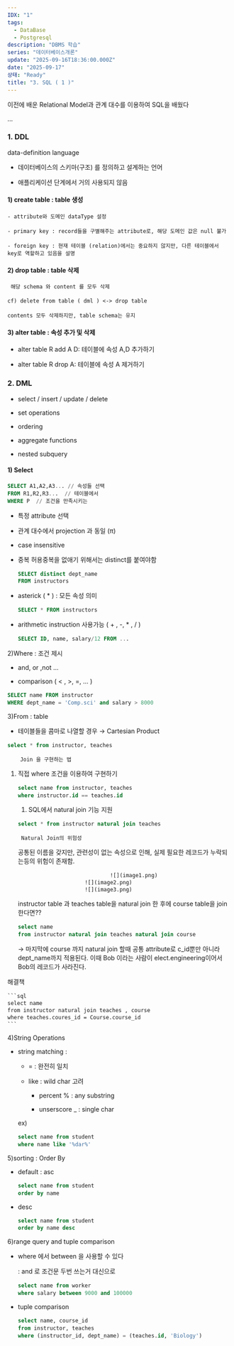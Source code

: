 ```yaml
---
IDX: "1"
tags:
  - DataBase
  - Postgresql
description: "DBMS 학습"
series: "데이터베이스개론"
update: "2025-09-16T18:36:00.000Z"
date: "2025-09-17"
상태: "Ready"
title: "3. SQL ( 1 )"
---
```



이전에 배운 Relational Model과 관계 대수를 이용하여 SQL을 배웠다

… 

### 1. DDL

data-definition language

- 데이터베이스의 스키마(구조) 를 정의하고 설계하는 언어

- 애플리케이션 단계에서 거의 사용되지 않음

#### 1) create table : table 생성



    - attribute와 도메인 dataType 설정

    - primary key : record들을 구별해주는 attribute로, 해당 도메인 값은 null 불가

    - foreign key : 현재 테이블 (relation)에서는 중요하지 않지만, 다른 테이블에서 key로 역할하고 있음을 설명

#### 2) drop table : table 삭제

     해당 schema 와 content 를 모두 삭제

    cf) delete from table ( dml ) <-> drop table

    contents 모두 삭제하지만, table schema는 유지

#### 3) alter table : 속성 추가 및 삭제

- alter table R add A D: 테이블에 속성 A,D 추가하기

- alter table R drop A: 테이블에 속성 A 제거하기

### 2. DML

- select / insert / update / delete

- set operations

- ordering

- aggregate functions

- nested subquery

#### 1) Select

```sql
SELECT A1,A2,A3... // 속성들 선택
FROM R1,R2,R3...  // 테이블에서 
WHERE P  // 조건을 만족시키는 
```

- 특정 attribute 선택 

- 관계 대수에서 projection 과 동일 (π)

- case insensitive 

- 중복 허용중복을 없애기 위해서는 distinct를 붙여야함

    ```sql
    SELECT distinct dept_name 
    FROM instructors
    ```

- asterick ( * )  : 모든 속성 의미 

    ```sql
    SELECT * FROM instructors 
    ```

- arithmetic instruction 사용가능 ( + , -, * , / ) 

      

    ```sql
    SELECT ID, name, salary/12 FROM ... 
    ```



2)Where : 조건 제시 

- and, or ,not …

- comparison ( < , >, =, … )

```sql
SELECT name FROM instructor 
WHERE dept_name = 'Comp.sci' and salary > 8000
```



3)From : table 

- 테이블들을 콤마로 나열할 경우 → Cartesian Product

```sql
select * from instructor, teaches 
```




        Join 을 구현하는 법

1. 직접 where 조건을 이용하여 구현하기

    ```sql
    select name from instructor, teaches 
    where instructor.id == teaches.id 
    ```

    1. SQL에서 natural join 기능 지원

    ```sql
    select * from instructor natural join teaches
    ```




        Natural Join의 위험성

    공통된 이름을 갖지만, 관련성이 없는 속성으로 인해, 실제 필요한 레코드가 누락되는등의 위험이 존재함.


    
        

                                    ![](image1.png)
                            ![](image2.png)
                            ![](image3.png)
    instructor table 과 teaches table을 natural join 한 후에 course table을 join 한다면??

    ```sql
    select name 
    from instructor natural join teaches natural join course
    ```

    → 마지막에 course 까지 natural join 할때 공통 attribute로 c\_id뿐만 아니라 dept\_name까지 적용된다. 이때 Bob 이라는 사람이 elect.engineering이어서 Bob의 레코드가 사라진다. 

해결책

    ```sql
    select name
    from instructor natural join teaches , course
    where teaches.coures_id = Course.course_id 
    ```



4)String Operations

- string matching : 

    - = : 완전히 일치

    - like : wild char 고려

        - percent % : any substring

        - unserscore _ : single char

    ex) 

    ```sql
    select name from student
    where name like '%dar%'
    ```



5)sorting : Order By

- default : asc 

    ```sql
    select name from student 
    order by name 
    ```

- desc

    ```sql
    select name from student 
    order by name desc
    ```



6)range query and tuple comparison

- where 에서 between 을 사용할 수 있다

    : and 로 조건문 두번 쓰는거 대신으로 

    ```sql
    select name from worker
    where salary between 9000 and 100000
    ```

- tuple comparison

    ```sql
    select name, course_id 
    from instructor, teaches
    where (instructor_id, dept_name) = (teaches.id, 'Biology')
    ```




